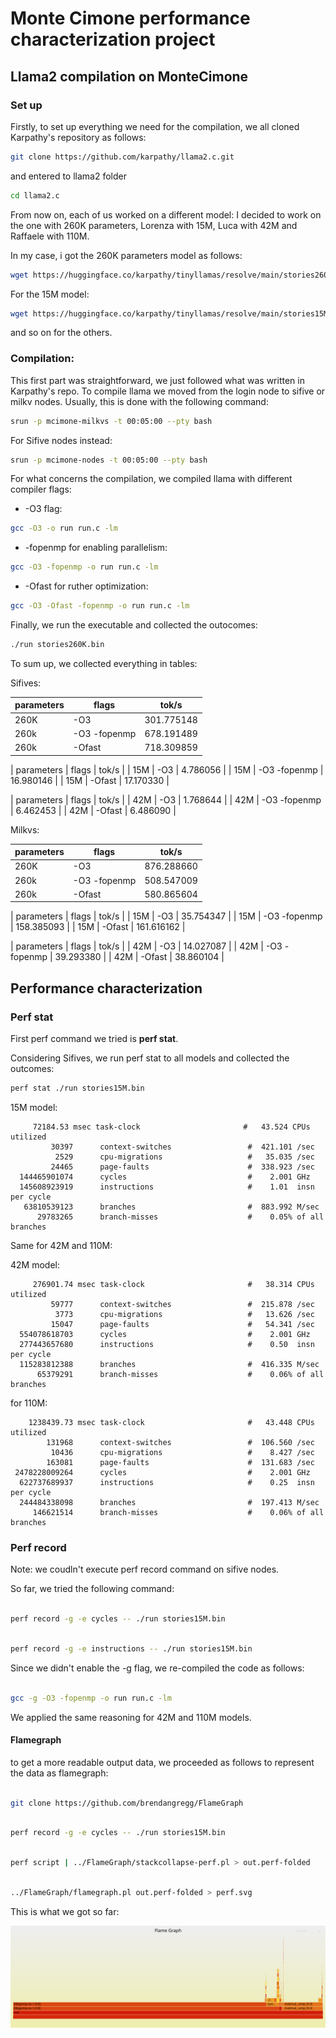 
# Monte Cimone performance characterization project

## Llama2 compilation on MonteCimone 

### Set up

Firstly, to set up everything we need for the compilation, we all cloned Karpathy's repository as follows:

```bash 
git clone https://github.com/karpathy/llama2.c.git
```
and entered to llama2 folder
```bash 
cd llama2.c

```

From now on, each of us worked on a different model: I decided to work on the one with 260K parameters, Lorenza with 15M, Luca with 42M and Raffaele with 110M.

In my case, i got the 260K parameters model as follows:

```bash 
wget https://huggingface.co/karpathy/tinyllamas/resolve/main/stories260K/stories260K.bin
```

For the 15M model:

```bash 
wget https://huggingface.co/karpathy/tinyllamas/resolve/main/stories15M.bin
```
and so on for the others.


### Compilation:

This first part was straightforward, we just followed what was written in Karpathy's repo. To compile llama we moved from the login node to sifive or milkv nodes. Usually, this is done with the following command:

```bash 
srun -p mcimone-milkvs -t 00:05:00 --pty bash
```
For Sifive nodes instead:

```bash 
srun -p mcimone-nodes -t 00:05:00 --pty bash
```

For what concerns the compilation, we compiled llama with different compiler flags:

- -O3 flag: 

```bash 
gcc -O3 -o run run.c -lm
```

- -fopenmp for enabling parallelism:

```bash 
gcc -O3 -fopenmp -o run run.c -lm
```

- -Ofast for ruther optimization:

```bash 
gcc -O3 -Ofast -fopenmp -o run run.c -lm
```


Finally, we run the executable and collected the outocomes:


```bash 
./run stories260K.bin

```

To sum up, we collected everything in tables:

Sifives:

| parameters |   flags                |  tok/s          |
| ------     |    -----               | -----           |
|      260K  |   -O3                  | 301.775148      |
|    260k    |   -O3 -fopenmp         |      678.191489 |
|    260k    |   -Ofast               |    718.309859   |

| parameters |   flags                |  tok/s          |
|   15M      |   -O3                  |  4.786056       |
|   15M      |   -O3 -fopenmp         |  16.980146      | 
|   15M      |   -Ofast               |  17.170330      |

| parameters |   flags                |  tok/s          |
|   42M      |   -O3                  | 1.768644        | 
|   42M      |   -O3 -fopenmp         |      6.462453   |
|   42M      |   -Ofast               |   6.486090      | 

 
Milkvs:

| parameters |   flags                |  tok/s          |
| ------     |    -----               | -----           |
|   260K     |   -O3                  |    876.288660   |
|   260k     |   -O3 -fopenmp         |    508.547009   |
|   260k     |   -Ofast               |  580.865604     |

| parameters |   flags                |  tok/s          |
|   15M      |   -O3                  |  35.754347      |
|   15M      |   -O3 -fopenmp         |  158.385093     | 
|   15M      |   -Ofast               |  161.616162     |

| parameters |   flags                |  tok/s          |
|   42M      |   -O3                  |    14.027087    | 
|   42M      |   -O3 -fopenmp         |   39.293380     |
|   42M      |   -Ofast               |   38.860104     | 


## Performance characterization

### Perf stat
First perf command we tried is **perf stat**.

Considering Sifives, we run perf stat to all models and collected the outcomes:

```bash 
perf stat ./run stories15M.bin

```
15M model:

         72184.53 msec task-clock                       #   43.524 CPUs utilized
             30397      context-switches                 #  421.101 /sec
              2529      cpu-migrations                   #   35.035 /sec
             24465      page-faults                      #  338.923 /sec
      144465901074      cycles                           #    2.001 GHz
      145608923919      instructions                     #    1.01  insn per cycle
       63810539123      branches                         #  883.992 M/sec
          29783265      branch-misses                    #    0.05% of all branches


Same for 42M and 110M:

42M model:

         276901.74 msec task-clock                       #   38.314 CPUs utilized
             59777      context-switches                 #  215.878 /sec
              3773      cpu-migrations                   #   13.626 /sec
             15047      page-faults                      #   54.341 /sec
      554078618703      cycles                           #    2.001 GHz
      277443657680      instructions                     #    0.50  insn per cycle
      115283812388      branches                         #  416.335 M/sec
          65379291      branch-misses                    #    0.06% of all branches

for 110M:

        1238439.73 msec task-clock                       #   43.448 CPUs utilized
            131968      context-switches                 #  106.560 /sec
             10436      cpu-migrations                   #    8.427 /sec
            163081      page-faults                      #  131.683 /sec
     2478228009264      cycles                           #    2.001 GHz
      622737689937      instructions                     #    0.25  insn per cycle
      244484338098      branches                         #  197.413 M/sec
         146621514      branch-misses                    #    0.06% of all branches


### Perf record

Note: we coudln't execute perf record command on sifive nodes.

So far, we tried the following command:

```bash 

perf record -g -e cycles -- ./run stories15M.bin

```

```bash 

perf record -g -e instructions -- ./run stories15M.bin

```


Since we didn't enable the -g flag, we re-compiled the code as follows:


```bash 

gcc -g -O3 -fopenmp -o run run.c -lm

```

We applied the same reasoning for 42M and 110M models.


#### Flamegraph

to get a more readable output data, we proceeded as follows to represent the data as flamegraph:

```bash 

git clone https://github.com/brendangregg/FlameGraph

```
```bash 

perf record -g -e cycles -- ./run stories15M.bin

```

```bash 

perf script | ../FlameGraph/stackcollapse-perf.pl > out.perf-folded

```


```bash 

../FlameGraph/flamegraph.pl out.perf-folded > perf.svg

```
This is what we got so far:

![](perf.svg)